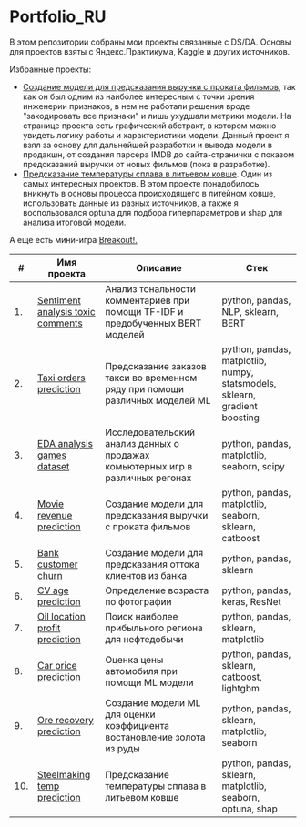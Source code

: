 # Portfolio_RU

В этом репозитории собраны мои проекты связанные с DS/DA. Основы для проектов взяты с Яндекс.Практикума, Kaggle и других источников.

Избранные проекты:
- [Создание модели для предсказания выручки с проката фильмов](https://github.com/dmakhazen/portfolio/tree/main/movies_revenue_prediction), так как он был одним из наиболее интересным с точки зрения инженерии признаков, в нем не работали решения вроде "закодировать все признаки" и лишь ухудшали метрики модели. На странице проекта есть графический абстракт, в котором можно увидеть логику работы и характеристики модели. Данный проект я взял за основу для дальнейшей разработки и вывода модели в продакшн, от создания парсера IMDB до сайта-странички с показом предсказаний выручки от новых фильмов (пока в разработке).
- [Предсказание температуры сплава в литьевом ковше](https://github.com/dmakhazen/portfolio/tree/main/steelmaking#readme). Один из самых интересных проектов. В этом проекте понадобилось вникнуть в основы процесса происходящего в литейном ковше, использовать данные из разных источников, а также я воспользовался optuna для подбора гиперпараметров и shap для анализа итоговой модели.

А еще есть мини-игра [Breakout!](https://codeinplace.stanford.edu/cip3/share/HxMNul1cmaTTNyLUXD6Y)[.](https://codeinplace.stanford.edu/cip3/share/M3fZDX4z8CeNFPEtVQk7)

| #    | Имя проекта                | Описание                                                         | Стек                                                          |
| ---- | --------------------------- | --------------------------------------------------------------- | ------------------------------------------------------------- |
| 1.   | [Sentiment analysis toxic comments](https://github.com/dmakhazen/portfolio/tree/main/NLP_sentiment_analysis#readme) | Анализ тональности комментариев при помощи TF-IDF и предобученных BERT моделей | python, pandas, NLP, sklearn, BERT |
| 2.   | [Taxi orders prediction](https://github.com/dmakhazen/portfolio/tree/main/taxi_orders_prediction#readme)  | Предсказание заказов такси во временном ряду при помощи различных моделей ML | python, pandas, matplotlib, numpy, statsmodels, sklearn, gradient boosting |
| 3.   | [EDA analysis games dataset](https://github.com/dmakhazen/portfolio/tree/main/EDA_games#readme) | Исследовательский анализ данных о продажах комьютерных игр в различных регонах | python, pandas, matplotlib, seaborn, scipy |
| 4.   | [Movie revenue prediction](https://github.com/dmakhazen/portfolio/tree/main/movies_revenue_prediction#readme) | Создание модели для предсказания выручки с проката фильмов | python, pandas, matplotlib, seaborn, sklearn, catboost |
| 5.   | [Bank customer churn](https://github.com/dmakhazen/portfolio/tree/main/bank_customer_churn#readme) | Создание модели для предсказания оттока клиентов из банка | python, pandas, sklearn |
| 6.   | [CV age prediction](https://github.com/dmakhazen/portfolio/tree/main/CV_age_prediction#readme) | Определение возраста по фотографии | python, pandas, keras, ResNet |
| 7.   | [Oil location profit prediction](https://github.com/dmakhazen/portfolio/tree/main/oil_location_profit_prediction#readme) | Поиск наиболее прибыльного региона для нефтедобычи | python, pandas, sklearn, matplotlib |
| 8.   | [Car price prediction](https://github.com/dmakhazen/portfolio/tree/main/car_price_prediction#readme) | Оценка цены автомобиля при помощи ML модели | python, pandas, sklearn, catboost, lightgbm |
| 9.   | [Ore recovery prediction](https://github.com/dmakhazen/portfolio/tree/main/ore_recovery_prediction#readme) | Создание модели ML для оценки коэффициента востановление золота из руды | python, pandas, sklearn, matplotlib, seaborn |
| 10.   | [Steelmaking temp prediction](https://github.com/dmakhazen/portfolio/tree/main/steelmaking#readme) | Предсказание температуры сплава в литьевом ковше | python, pandas, sklearn, matplotlib, seaborn, optuna, shap |
